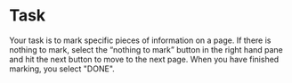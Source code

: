 # Task

Your task is to mark specific pieces of information on a page. If there is nothing to mark, select the “nothing to mark” button in the right hand pane and hit the next button to move to the next page. When you have finished marking, you select "DONE".